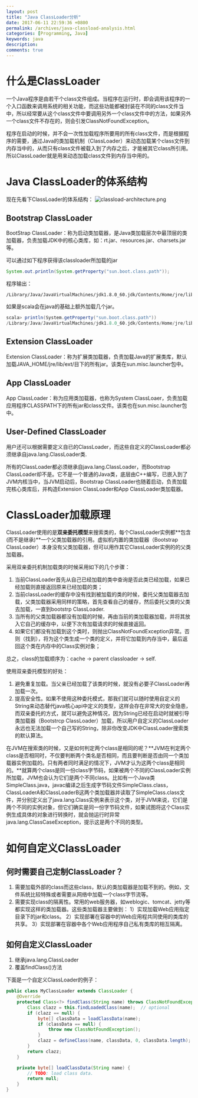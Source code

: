 ```yaml
---
layout: post
title: "Java ClassLoader分析"
date: 2017-06-11 22:59:36 +0800
permalink: /archives/java-classload-analysis.html
categories: [Programming, Java]
keywords: java
description: 
comments: true
---
```


# 什么是ClassLoader
一个Java程序是由若干个class文件组成。当程序在运行时，即会调用该程序的一个入口函数来调用系统的相关功能，而这些功能都被封装在不同的class文件当中，所以经常要从这个class文件中要调用另外一个class文件中的方法，如果另外一个class文件不存在的，则会引发ClassNotFoundException。

程序在启动的时候，并不会一次性加载程序所要用的所有class文件，而是根据程序的需要，通过Java的类加载机制（ClassLoader）来动态加载某个class文件到内存当中的，从而只有class文件被载入到了内存之后，才能被其它class所引用。所以ClassLoader就是用来动态加载class文件到内存当中用的。

# Java ClassLoader的体系结构
现在先看下ClassLoader的体系结构：
![classload-architecture.png](/images/uploads/2017/06/java-classload-architecture.png)

## Bootstrap ClassLoader
BootStrap ClassLoader：称为启动类加载器，是Java类加载层次中最顶层的类加载器，负责加载JDK中的核心类库，如：rt.jar、resources.jar、charsets.jar等。

可以通过如下程序获得该classloader所加载的jar

``` java
System.out.println(System.getProperty("sun.boot.class.path"));
```
程序输出：
```
/Library/Java/JavaVirtualMachines/jdk1.8.0_60.jdk/Contents/Home/jre/lib/resources.jar:/Library/Java/JavaVirtualMachines/jdk1.8.0_60.jdk/Contents/Home/jre/lib/rt.jar:/Library/Java/JavaVirtualMachines/jdk1.8.0_60.jdk/Contents/Home/jre/lib/sunrsasign.jar:/Library/Java/JavaVirtualMachines/jdk1.8.0_60.jdk/Contents/Home/jre/lib/jsse.jar:/Library/Java/JavaVirtualMachines/jdk1.8.0_60.jdk/Contents/Home/jre/lib/jce.jar:/Library/Java/JavaVirtualMachines/jdk1.8.0_60.jdk/Contents/Home/jre/lib/charsets.jar:/Library/Java/JavaVirtualMachines/jdk1.8.0_60.jdk/Contents/Home/jre/lib/jfr.jar:/Library/Java/JavaVirtualMachines/jdk1.8.0_60.jdk/Contents/Home/jre/classes
```

如果是scala会在java的基础上额外加载几个jar。
``` scala
scala> println(System.getProperty("sun.boot.class.path"))
/Library/Java/JavaVirtualMachines/jdk1.8.0_60.jdk/Contents/Home/jre/lib/resources.jar:/Library/Java/JavaVirtualMachines/jdk1.8.0_60.jdk/Contents/Home/jre/lib/rt.jar:/Library/Java/JavaVirtualMachines/jdk1.8.0_60.jdk/Contents/Home/jre/lib/sunrsasign.jar:/Library/Java/JavaVirtualMachines/jdk1.8.0_60.jdk/Contents/Home/jre/lib/jsse.jar:/Library/Java/JavaVirtualMachines/jdk1.8.0_60.jdk/Contents/Home/jre/lib/jce.jar:/Library/Java/JavaVirtualMachines/jdk1.8.0_60.jdk/Contents/Home/jre/lib/charsets.jar:/Library/Java/JavaVirtualMachines/jdk1.8.0_60.jdk/Contents/Home/jre/lib/jfr.jar:/Library/Java/JavaVirtualMachines/jdk1.8.0_60.jdk/Contents/Home/jre/classes:/Users/zhenlong/DevTools/scala/lib/akka-actor_2.11-2.3.10.jar:/Users/zhenlong/DevTools/scala/lib/config-1.2.1.jar:/Users/zhenlong/DevTools/scala/lib/jline-2.12.1.jar:/Users/zhenlong/DevTools/scala/lib/scala-actors-2.11.0.jar:/Users/zhenlong/DevTools/scala/lib/scala-actors-migration_2.11-1.1.0.jar:/Users/zhenlong/DevTools/scala/lib/scala-compiler.jar:/Users/zhenlong/DevTools/scala/lib/scala-continuations-library_2.11-1.0.2.jar:/Users/zhenlong/DevTools/scala/lib/scala-continuations-plugin_2.11.7-1.0.2.jar:/Users/zhenlong/DevTools/scala/lib/scala-library.jar:/Users/zhenlong/DevTools/scala/lib/scala-parser-combinators_2.11-1.0.4.jar:/Users/zhenlong/DevTools/scala/lib/scala-reflect.jar:/Users/zhenlong/DevTools/scala/lib/scala-swing_2.11-1.0.2.jar:/Users/zhenlong/DevTools/scala/lib/scala-xml_2.11-1.0.4.jar:/Users/zhenlong/DevTools/scala/lib/scalap-2.11.7.jar
```

## Extension ClassLoader
Extension ClassLoader：称为扩展类加载器，负责加载Java的扩展类库，默认加载JAVA_HOME/jre/lib/ext/目下的所有jar。该类在sun.misc.launcher包中。

## App ClassLoader
App ClassLoader：称为应用类加载器，也称为System ClassLoaer，负责加载应用程序CLASSPATH下的所有jar和class文件。该类也在sun.misc.launcher包中。

## User-Defined ClassLoader 
用户还可以根据需要定义自已的ClassLoader，而这些自定义的ClassLoader都必须继承自java.lang.ClassLoader类.

所有的ClassLoader都必须继承自java.lang.ClassLoader，而Bootstrap ClassLoader却不是。它不是一个普通的Java类，底层由C++编写，已嵌入到了JVM内核当中，当JVM启动后，Bootstrap ClassLoader也随着启动，负责加载完核心类库后，并构造Extension ClassLoader和App ClassLoader类加载器。

# ClassLoader加载原理
ClassLoader使用的是**双亲委托模型**来搜索类的，每个ClassLoader实例都**包含(而不是继承)**一个父类加载器的引用。虚拟机内置的类加载器（Bootstrap ClassLoader）本身没有父类加载器，但可以用作其它ClassLoader实例的的父类加载器。

采用双亲委托机制加载类的时候采用如下的几个步骤：

1. 当前ClassLoader首先从自己已经加载的类中查询是否此类已经加载，如果已经加载则直接返回原来已经加载的类；
2. 当前classLoader的缓存中没有找到被加载的类的时候，委托父类加载器去加载，父类加载器采用同样的策略，首先查看自己的缓存，然后委托父类的父类去加载，一直到bootstrp ClassLoader.
3. 当所有的父类加载器都没有加载的时候，再由当前的类加载器加载，并将其放入它自己的缓存中，以便下次有加载请求的时候直接返回。
4. 如果它们都没有加载到这个类时，则抛出ClassNotFoundException异常。否则（找到），将为这个类生成一个类的定义，并将它加载到内存当中，最后返回这个类在内存中的Class实例对象；

总之，class的加载顺序为：cache -> parent classloader -> self.

使用双亲委托模型的好处：

1. 避免重复加载。当父亲已经加载了该类的时候，就没有必要子ClassLoader再加载一次。
2. 提高安全性。如果不使用这种委托模式，那我们就可以随时使用自定义的String来动态替代java核心api中定义的类型，这样会存在非常大的安全隐患，而双亲委托的方式，就可以避免这种情况，因为String已经在启动时就被引导类加载器（Bootstrcp ClassLoader）加载，所以用户自定义的ClassLoader永远也无法加载一个自己写的String，除非你改变JDK中ClassLoader搜索类的默认算法。

在JVM在搜索类的时候，又是如何判定两个class是相同的呢？**JVM在判定两个class是否相同时，不仅要判断两个类名是否相同，而且要判断是否由同一个类加载器实例加载的。只有两者同时满足的情况下，JVM才认为这两个class是相同的。**就算两个class是同一份class字节码，如果被两个不同的ClassLoader实例所加载，JVM也会认为它们是两个不同class。比如有一个Java类SimpleClass.java，javac编译之后生成字节码文件SimpleClass.class，ClassLoaderA和ClassLoaderB这两个类加载器并读取了SimpleClass.class文件，并分别定义出了java.lang.Class实例来表示这个类，对于JVM来说，它们是两个不同的实例对象，但它们确实是同一份字节码文件，如果试图将这个Class实例生成具体的对象进行转换时，就会抛运行时异常java.lang.ClassCaseException，提示这是两个不同的类型。

# 如何自定义ClassLoader

## 何时需要自己定制ClassLoader？
1. 需要加载外部的class而这些class，默认的类加载器是加载不到的。例如，文件系统比较特殊或者需要从网络中加载一个class字节流等。
2. 需要实现class的隔离性。常用的web服务器，如weblogic、tomcat、jetty等都实现这样的类加载器。这些类加载器主要做到：
    1）实现加载Web应用指定目录下的jar和class。
    2）实现部署在容器中的Web应用程共同使用的类库的共享。
    3）实现部署在容器中各个Web应用程序自己私有类库的相互隔离。
    
## 如何自定义ClassLoader
1. 继承java.lang.ClassLoader
2. 覆盖findClass()方法

下面是一个自定义ClassLoader的例子：
``` java
public class MyClassLoader extends ClassLoader {
    @Override
    protected Class<?> findClass(String name) throws ClassNotFoundException {
        Class clazz = this.findLoadedClass(name);  // optional
        if (clazz == null) {
            byte[] classData = loadClassData(name);
            if (classData == null) {
                throw new ClassNotFoundException();
            }
            clazz = defineClass(name, classData, 0, classData.length);
        }
        return clazz;
    }

    private byte[] loadClassData(String name) {
        // TODO: load class data.
        return null;
    }
}
```



